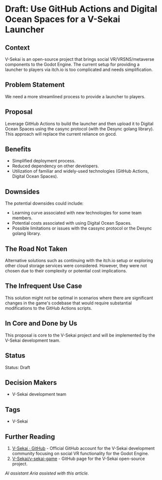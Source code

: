 # Draft: Use GitHub Actions and Digital Ocean Spaces for a V-Sekai Launcher

## Context

V-Sekai is an open-source project that brings social VR/VRSNS/metaverse components to the Godot Engine. The current setup for providing a launcher to players via itch.io is too complicated and needs simplification.

## Problem Statement

We need a more streamlined process to provide a launcher to players.

## Proposal

Leverage GitHub Actions to build the launcher and then upload it to Digital Ocean Spaces using the casync protocol (with the Desync golang library). This approach will replace the current reliance on gocd.

## Benefits

- Simplified deployment process.
- Reduced dependency on other developers.
- Utilization of familiar and widely-used technologies (GitHub Actions, Digital Ocean Spaces).

## Downsides

The potential downsides could include:

- Learning curve associated with new technologies for some team members.
- Potential costs associated with using Digital Ocean Spaces.
- Possible limitations or issues with the cassync protocol or the Desync golang library.

## The Road Not Taken

Alternative solutions such as continuing with the itch.io setup or exploring other cloud storage services were considered. However, they were not chosen due to their complexity or potential cost implications.

## The Infrequent Use Case

This solution might not be optimal in scenarios where there are significant changes in the game's codebase that would require substantial modifications to the GitHub Actions scripts.

## In Core and Done by Us

This proposal is core to the V-Sekai project and will be implemented by the V-Sekai development team.

## Status

Status: Draft <!-- Draft | Proposed | Rejected | Accepted | Deprecated | Superseded by -->

## Decision Makers

- V-Sekai development team

## Tags

- V-Sekai

## Further Reading

1. [V-Sekai · GitHub](https://github.com/v-sekai) - Official GitHub account for the V-Sekai development community focusing on social VR functionality for the Godot Engine.
2. [V-Sekai/v-sekai-game](https://github.com/v-sekai/v-sekai-game) - GitHub page for the V-Sekai open-source project.

_AI assistant Aria assisted with this article._
